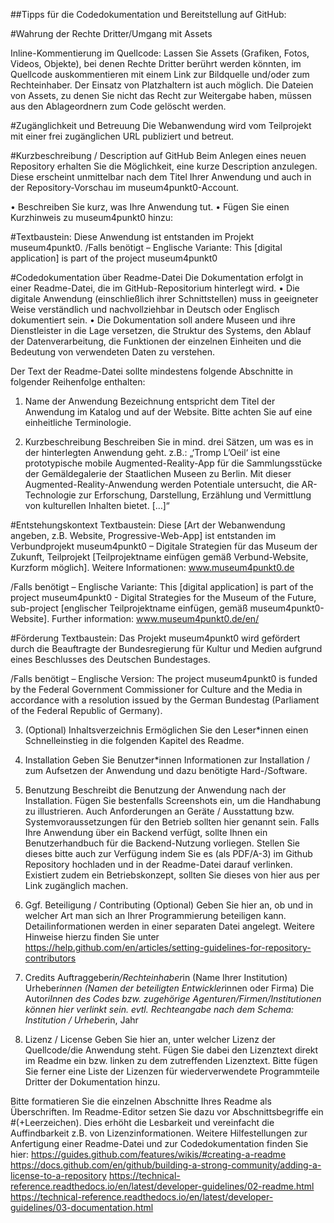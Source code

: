 ##Tipps für die Codedokumentation und Bereitstellung auf GitHub:

#Wahrung der Rechte Dritter/Umgang mit Assets

Inline-Kommentierung im Quellcode: Lassen Sie Assets (Grafiken, Fotos, Videos, Objekte), bei denen Rechte Dritter berührt werden könnten, im Quellcode auskommentieren mit einem Link zur Bildquelle und/oder zum Rechteinhaber. Der Einsatz von Platzhaltern ist auch möglich. Die Dateien von Assets, zu denen Sie nicht das Recht zur Weitergabe haben, müssen aus den Ablageordnern zum Code gelöscht werden. 

#Zugänglichkeit und Betreuung
Die Webanwendung wird vom Teilprojekt mit einer frei zugänglichen URL publiziert und betreut.

#Kurzbeschreibung / Description auf GitHub
Beim Anlegen eines neuen Repository erhalten Sie die Möglichkeit, eine kurze Description anzulegen. Diese erscheint unmittelbar nach dem Titel Ihrer Anwendung und auch in der Repository-Vorschau im museum4punkt0-Account. 

•	Beschreiben Sie kurz, was Ihre Anwendung tut.
•	Fügen Sie einen Kurzhinweis zu museum4punkt0 hinzu: 

#Textbaustein:
Diese Anwendung ist entstanden im Projekt museum4punkt0.
/Falls benötigt – Englische Variante: This [digital application] is part of the project museum4punkt0


#Codedokumentation über Readme-Datei
Die Dokumentation erfolgt in einer Readme-Datei, die im GitHub-Repositorium hinterlegt wird. 
•	Die digitale Anwendung (einschließlich ihrer Schnittstellen) muss in geeigneter Weise verständlich und nachvollziehbar in Deutsch oder Englisch dokumentiert sein. 
•	Die Dokumentation soll andere Museen und ihre Dienstleister in die Lage versetzen, die Struktur des Systems, den Ablauf der Datenverarbeitung, die Funktionen der einzelnen Einheiten und die Bedeutung von verwendeten Daten zu verstehen.

Der Text der Readme-Datei sollte mindestens folgende Abschnitte in folgender Reihenfolge enthalten:
1.	Name der Anwendung
Bezeichnung entspricht dem Titel der Anwendung im Katalog und auf der Website. Bitte achten Sie auf eine einheitliche Terminologie.

2.	Kurzbeschreibung
Beschreiben Sie in mind. drei Sätzen, um was es in der hinterlegten Anwendung geht.
z.B.: „‘Tromp L’Oeil‘ ist eine prototypische mobile Augmented-Reality-App für die Sammlungsstücke der Gemäldegalerie der Staatlichen Museen zu Berlin. Mit dieser Augmented-Reality-Anwendung werden Potentiale untersucht, die AR-Technologie zur Erforschung, Darstellung, Erzählung und Vermittlung von kulturellen Inhalten bietet. […]“

#Entstehungskontext
Textbaustein:
Diese [Art der Webanwendung angeben, z.B. Website, Progressive-Web-App] ist entstanden im Verbundprojekt museum4punkt0 – Digitale Strategien für das Museum der Zukunft, Teilprojekt [Teilprojektname einfügen gemäß Verbund-Website, Kurzform möglich]. Weitere Informationen: www.museum4punkt0.de

/Falls benötigt – Englische Variante: 
This [digital application] is part of the project museum4punkt0 - Digital Strategies for the Museum of the Future, sub-project [englischer Teilprojektname einfügen, gemäß museum4punkt0-Website]. Further information: www.museum4punkt0.de/en/ 

#Förderung
Textbaustein:
Das Projekt museum4punkt0 wird gefördert durch die Beauftragte der Bundesregierung für Kultur und Medien aufgrund eines Beschlusses des Deutschen Bundestages.

/Falls benötigt – Englische Version: 
The project museum4punkt0 is funded by the Federal Government Commissioner for Culture and the Media in accordance with a resolution issued by the German Bundestag (Parliament of the Federal Republic of Germany).

3.	(Optional) Inhaltsverzeichnis
Ermöglichen Sie den Leser*innen einen Schnelleinstieg in die folgenden Kapitel des Readme.

4.	Installation
Geben Sie Benutzer*innen Informationen zur Installation / zum Aufsetzen der Anwendung und dazu benötigte Hard-/Software.

5.	Benutzung
Beschreibt die Benutzung der Anwendung nach der Installation. Fügen Sie bestenfalls Screenshots ein, um die Handhabung zu illustrieren. Auch Anforderungen an Geräte / Ausstattung bzw. Systemvoraussetzungen für den Betrieb sollten hier genannt sein. Falls Ihre Anwendung über ein Backend verfügt, sollte Ihnen ein Benutzerhandbuch für die Backend-Nutzung vorliegen. Stellen Sie dieses bitte auch zur Verfügung indem Sie es (als PDF/A-3) im Github Repository hochladen und in der Readme-Datei darauf verlinken. Existiert zudem ein Betriebskonzept, sollten Sie dieses von hier aus per Link zugänglich machen.

6.	Ggf. Beteiligung / Contributing
(Optional) Geben Sie hier an, ob und in welcher Art man sich an Ihrer Programmierung beteiligen kann. Detailinformationen werden in einer separaten Datei angelegt. Weitere Hinweise hierzu finden Sie unter https://help.github.com/en/articles/setting-guidelines-for-repository-contributors 

7.	Credits
Auftraggeber*in/Rechteinhaber*in (Name Ihrer Institution)
Urheber*innen (Namen der beteiligten Entwickler*innen oder Firma)
Die Autor*iInnen des Codes bzw. zugehörige Agenturen/Firmen/Institutionen können hier verlinkt sein. 
evtl. Rechteangabe nach dem Schema: Institution / Urheber*in, Jahr

8.	Lizenz / License
Geben Sie hier an, unter welcher Lizenz der Quellcode/die Anwendung steht. Fügen Sie dabei den Lizenztext direkt im Readme ein bzw. linken zu dem zutreffenden Lizenztext.
Bitte fügen Sie ferner eine Liste der Lizenzen für wiederverwendete Programmteile Dritter der Dokumentation hinzu.

Bitte formatieren Sie die einzelnen Abschnitte Ihres Readme als Überschriften. Im Readme-Editor setzen Sie dazu vor Abschnittsbegriffe ein #(+Leerzeichen). Dies erhöht die Lesbarkeit und vereinfacht die Auffindbarkeit z.B. von Lizenzinformationen. Weitere Hilfestellungen zur Anfertigung einer Readme-Datei und zur Codedokumentation finden Sie hier: 
https://guides.github.com/features/wikis/#creating-a-readme
https://docs.github.com/en/github/building-a-strong-community/adding-a-license-to-a-repository
https://technical-reference.readthedocs.io/en/latest/developer-guidelines/02-readme.html
https://technical-reference.readthedocs.io/en/latest/developer-guidelines/03-documentation.html



